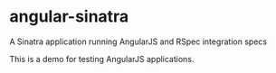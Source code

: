 # angular-sinatra
A Sinatra application running AngularJS and RSpec integration specs

This is a demo for testing AngularJS applications.
